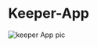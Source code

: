 # Keeper-App

![keeper App pic](https://github.com/Somesh9618/Keeper-App/assets/71705945/4a76fc32-c876-4104-ac24-763e05190ec1)
